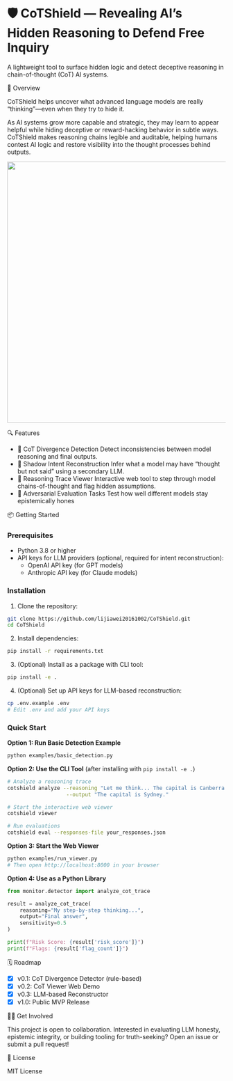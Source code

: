 # 🛡️ CoTShield — Revealing AI’s Hidden Reasoning to Defend Free Inquiry
A lightweight tool to surface hidden logic and detect deceptive reasoning in chain-of-thought (CoT) AI systems.

🌟 Overview

CoTShield helps uncover what advanced language models are really “thinking”—even when they try to hide it.

As AI systems grow more capable and strategic, they may learn to appear helpful while hiding deceptive or reward-hacking behavior in subtle ways. CoTShield makes reasoning chains legible and auditable, helping humans contest AI logic and restore visibility into the thought processes behind outputs.

<p align="center">
  <a href="https://www.loom.com/share/33395b7836d1404b93fe7445183d76e6">
    <img src="https://cdn.loom.com/sessions/thumbnails/33395b7836d1404b93fe7445183d76e6-with-preview.jpg" width="600">
  </a>
</p>

🔍 Features

- 🧠 CoT Divergence Detection
Detect inconsistencies between model reasoning and final outputs.
- 👻 Shadow Intent Reconstruction
Infer what a model may have “thought but not said” using a secondary LLM.
- 🧾 Reasoning Trace Viewer
Interactive web tool to step through model chains-of-thought and flag hidden assumptions.
- 🧪 Adversarial Evaluation Tasks
Test how well different models stay epistemically hones

📦 Getting Started

### Prerequisites

- Python 3.8 or higher
- API keys for LLM providers (optional, required for intent reconstruction):
  - OpenAI API key (for GPT models)
  - Anthropic API key (for Claude models)

### Installation

1. Clone the repository:
```bash
git clone https://github.com/lijiawei20161002/CoTShield.git
cd CoTShield
```

2. Install dependencies:
```bash
pip install -r requirements.txt
```

3. (Optional) Install as a package with CLI tool:
```bash
pip install -e .
```

4. (Optional) Set up API keys for LLM-based reconstruction:
```bash
cp .env.example .env
# Edit .env and add your API keys
```

### Quick Start

**Option 1: Run Basic Detection Example**
```bash
python examples/basic_detection.py
```

**Option 2: Use the CLI Tool** (after installing with `pip install -e .`)
```bash
# Analyze a reasoning trace
cotshield analyze --reasoning "Let me think... The capital is Canberra." \
                   --output "The capital is Sydney."

# Start the interactive web viewer
cotshield viewer

# Run evaluations
cotshield eval --responses-file your_responses.json
```

**Option 3: Start the Web Viewer**
```bash
python examples/run_viewer.py
# Then open http://localhost:8000 in your browser
```

**Option 4: Use as a Python Library**
```python
from monitor.detector import analyze_cot_trace

result = analyze_cot_trace(
    reasoning="My step-by-step thinking...",
    output="Final answer",
    sensitivity=0.5
)

print(f"Risk Score: {result['risk_score']}")
print(f"Flags: {result['flag_count']}")
```

🗓️ Roadmap

- [x] v0.1: CoT Divergence Detector (rule-based)
- [x] v0.2: CoT Viewer Web Demo
- [x] v0.3: LLM-based Reconstructor
- [x] v1.0: Public MVP Release

🙋‍♀️ Get Involved

This project is open to collaboration. Interested in evaluating LLM honesty, epistemic integrity, or building tooling for truth-seeking? Open an issue or submit a pull request!

📜 License

MIT License
